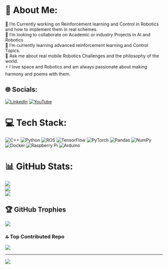 # 💫 About Me:
🔭 I’m Currently working on Reinforcement learning and Control in Robotics and how to implement them in real schemes.<br>👯 I’m looking to collaborate on Academic or industry Projects in AI and Robotics<br>🌱 I’m currently learning advanced reinforcement learning and Control Topics.<br>💬 Ask me about real mobile Robotics Challenges and the philosophy of the world.<br>⚡ I love space and Robotics and am always passionate about making harmony and poems with them.


## 🌐 Socials:
[![LinkedIn](https://img.shields.io/badge/LinkedIn-%230077B5.svg?logo=linkedin&logoColor=white)](https://linkedin.com/in/https://www.linkedin.com/in/ali-jafari-fesharaki-511898167/) [![YouTube](https://img.shields.io/badge/YouTube-%23FF0000.svg?logo=YouTube&logoColor=white)](https://youtube.com/@@Robosophy) 

# 💻 Tech Stack:
![C++](https://img.shields.io/badge/c++-%2300599C.svg?style=for-the-badge&logo=c%2B%2B&logoColor=white) ![Python](https://img.shields.io/badge/python-3670A0?style=for-the-badge&logo=python&logoColor=ffdd54) ![ROS](https://img.shields.io/badge/ros-%230A0FF9.svg?style=for-the-badge&logo=ros&logoColor=white) ![TensorFlow](https://img.shields.io/badge/TensorFlow-%23FF6F00.svg?style=for-the-badge&logo=TensorFlow&logoColor=white) ![PyTorch](https://img.shields.io/badge/PyTorch-%23EE4C2C.svg?style=for-the-badge&logo=PyTorch&logoColor=white) ![Pandas](https://img.shields.io/badge/pandas-%23150458.svg?style=for-the-badge&logo=pandas&logoColor=white) ![NumPy](https://img.shields.io/badge/numpy-%23013243.svg?style=for-the-badge&logo=numpy&logoColor=white) ![Docker](https://img.shields.io/badge/docker-%230db7ed.svg?style=for-the-badge&logo=docker&logoColor=white) ![Raspberry Pi](https://img.shields.io/badge/-RaspberryPi-C51A4A?style=for-the-badge&logo=Raspberry-Pi) ![Arduino](https://img.shields.io/badge/-Arduino-00979D?style=for-the-badge&logo=Arduino&logoColor=white)
# 📊 GitHub Stats:
![](https://github-readme-stats.vercel.app/api?username=Ali-J-Fesharaki&theme=dark&hide_border=false&include_all_commits=true&count_private=true)<br/>
![](https://github-readme-streak-stats.herokuapp.com/?user=Ali-J-Fesharaki&theme=dark&hide_border=false)<br/>
![](https://github-readme-stats.vercel.app/api/top-langs/?username=Ali-J-Fesharaki&theme=dark&hide_border=false&include_all_commits=true&count_private=true&layout=compact)

## 🏆 GitHub Trophies
![](https://github-profile-trophy.vercel.app/?username=Ali-J-Fesharaki&theme=flat&no-frame=true&no-bg=true&margin-w=4)

### 🔝 Top Contributed Repo
![](https://github-contributor-stats.vercel.app/api?username=Ali-J-Fesharaki&limit=5&theme=dark&combine_all_yearly_contributions=true)



---
[![](https://visitcount.itsvg.in/api?id=Ali-J-Fesharaki&icon=6&color=4)](https://visitcount.itsvg.in)

<!-- Proudly created with GPRM ( https://gprm.itsvg.in ) -->
